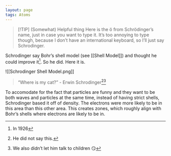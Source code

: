 ```yaml
---
layout: page
tags: Atoms 
---
```


> [!TIP] (Somewhat) Helpful thing
> Here is the ö from Schrödinger’s name, just in case you want to type it. It’s too annoying to type though, because I don’t have an international keyboard, so I’ll just say Schrodinger.

Schrodinger say Bohr’s shell model (see [[Shell Model]]) and thought he could improve it[^1]. So he did. Here it is.

![[Schrodinger Shell Model.png]]

> “Where is my cat?” - Erwin Schrodinger[^2][^3]

To accomodate for the fact that particles are funny and they want to be both waves and particles at the same time, instead of having strict shells, Schrodinger based it off of density. The electrons were more likely to be in this area than this other area. This creates zones, which roughly align with Bohr’s shells where electrons are likely to be in.

[^1]: In 1926
[^2]: He did not say this.
[^3]: We also didn’t let him talk to children 😏